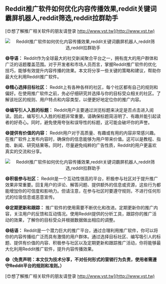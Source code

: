 ## **Reddit推广软件如何优化内容传播效果,reddit关键词霸屏机器人,reddit筛选,reddit拉群助手**

[😍想了解推广相关软件的朋友请登录 http://www.vst.tw](http://www.vst.tw)

 <center><img src="https://vst.tw/MP4/tuiguang/png/1.png" alt="Reddit推广软件如何优化内容传播效果,reddit关键词霸屏机器人,reddit筛选,reddit拉群助手"></center>

**😄导语：**
Reddit作为全球最大的社交新闻聚合平台之一，拥有庞大的用户群体和广泛的话题覆盖范围。对于开发者和市场人员而言，掌握Reddit推广软件的优化技巧，能够有效提升内容传播的效果。本文将分享一些关键的策略和建议，帮助你最大化利用Reddit推广软件。

**😄精心选择目标社区：**
Reddit上有各种各样的社区，每个社区都有自己的规则和偏好。在使用推广软件之前，务必仔细研究并选择与你的目标受众相关的社区。了解该社区的规则、用户特点和内容类型，以便更好地定位你的推广内容。

**😄编写引人入胜的标题：**
Reddit用户主要通过浏览标题来决定是否点击进入阅读。因此，编写引人入胜的标题非常重要。请确保标题简洁明了、有趣并能引起读者的好奇心。同时，避免使用夸张和误导性的标题，这可能会破坏你的声誉。

**😄提供有价值的内容：**
Reddit用户对于高质量、有趣或有用的内容非常感兴趣。在推广软件上发布内容时，确保你的信息能够为用户带来价值。这可以是教程、指南、新闻、研究结果等。同时，尽量避免纯粹的广告性质，Reddit的用户更喜欢真实的交流和分享。

 <center><img src="https://vst.tw/MP4/tuiguang/png/0.png" alt="Reddit推广软件如何优化内容传播效果,reddit关键词霸屏机器人,reddit筛选,reddit拉群助手"></center>

**😄积极参与社区：**
Reddit是一个互动性很高的平台，积极参与社区对于提升推广效果非常重要。回复用户的评论、解答问题、提供额外的信息或资源，这些行为都能增加你的可信度和影响力。但请注意，在参与社区时要遵守规则，不进行任何形式的垃圾信息或恶意宣传。

**😄定期更新和跟踪：**
推广软件的使用需要不断优化和改进。定期更新你的推广内容，关注用户的反馈和互动情况。使用Reddit提供的分析工具，跟踪你的推广活动的效果，了解你的目标受众并根据数据做出相应的调整。

**😄结语：**
Reddit是一个潜力巨大的推广平台，通过合理利用推广软件，你可以将你的内容传播给广泛而具有激情的用户群体。通过选择目标社区、编写吸引人的标题、提供有价值的内容、积极参与社区以及定期更新和跟踪推广活动，你将能够最大化利用Reddit推广软件，提升内容传播效果。

**😄（免责声明：本文仅为技术分享，不对任何形式的营销行为负责，使用者需遵守Reddit平台的规则和准则。）**

[😍想了解推广相关软件的朋友请登录 http://www.vst.tw](http://www.vst.tw)



